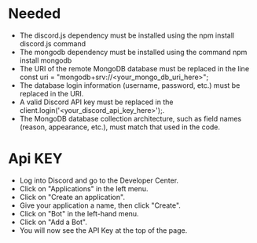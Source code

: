 # Needed
- The discord.js dependency must be installed using the npm install discord.js command
- The mongodb dependency must be installed using the command npm install mongodb
- The URI of the remote MongoDB database must be replaced in the line const uri = "mongodb+srv://<your_mongo_db_uri_here>";
- The database login information (username, password, etc.) must be replaced in the URI.
- A valid Discord API key must be replaced in the client.login('<your_discord_api_key_here>');.
- The MongoDB database collection architecture, such as field names (reason, appearance, etc.), must match that used in the code.

# Api KEY

- Log into Discord and go to the Developer Center.
- Click on "Applications" in the left menu.
- Click on "Create an application".
- Give your application a name, then click "Create".
- Click on "Bot" in the left-hand menu.
- Click on "Add a Bot".
- You will now see the API Key at the top of the page.
